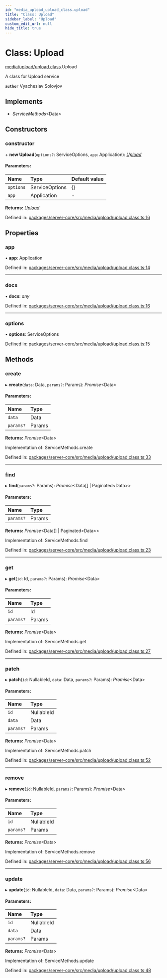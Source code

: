 ```yaml
---
id: "media_upload_upload_class.upload"
title: "Class: Upload"
sidebar_label: "Upload"
custom_edit_url: null
hide_title: true
---
```


# Class: Upload

[media/upload/upload.class](../modules/media_upload_upload_class.md).Upload

A class for Upload service

**`author`** Vyacheslav Solovjov

## Implements

* *ServiceMethods*<Data\>

## Constructors

### constructor

\+ **new Upload**(`options?`: ServiceOptions, `app`: Application): [*Upload*](media_upload_upload_class.upload.md)

#### Parameters:

Name | Type | Default value |
:------ | :------ | :------ |
`options` | ServiceOptions | {} |
`app` | Application | - |

**Returns:** [*Upload*](media_upload_upload_class.upload.md)

Defined in: [packages/server-core/src/media/upload/upload.class.ts:16](https://github.com/xr3ngine/xr3ngine/blob/a16a45d7e/packages/server-core/src/media/upload/upload.class.ts#L16)

## Properties

### app

• **app**: Application

Defined in: [packages/server-core/src/media/upload/upload.class.ts:14](https://github.com/xr3ngine/xr3ngine/blob/a16a45d7e/packages/server-core/src/media/upload/upload.class.ts#L14)

___

### docs

• **docs**: *any*

Defined in: [packages/server-core/src/media/upload/upload.class.ts:16](https://github.com/xr3ngine/xr3ngine/blob/a16a45d7e/packages/server-core/src/media/upload/upload.class.ts#L16)

___

### options

• **options**: ServiceOptions

Defined in: [packages/server-core/src/media/upload/upload.class.ts:15](https://github.com/xr3ngine/xr3ngine/blob/a16a45d7e/packages/server-core/src/media/upload/upload.class.ts#L15)

## Methods

### create

▸ **create**(`data`: Data, `params?`: Params): *Promise*<Data\>

#### Parameters:

Name | Type |
:------ | :------ |
`data` | Data |
`params?` | Params |

**Returns:** *Promise*<Data\>

Implementation of: ServiceMethods.create

Defined in: [packages/server-core/src/media/upload/upload.class.ts:33](https://github.com/xr3ngine/xr3ngine/blob/a16a45d7e/packages/server-core/src/media/upload/upload.class.ts#L33)

___

### find

▸ **find**(`params?`: Params): *Promise*<Data[] \| Paginated<Data\>\>

#### Parameters:

Name | Type |
:------ | :------ |
`params?` | Params |

**Returns:** *Promise*<Data[] \| Paginated<Data\>\>

Implementation of: ServiceMethods.find

Defined in: [packages/server-core/src/media/upload/upload.class.ts:23](https://github.com/xr3ngine/xr3ngine/blob/a16a45d7e/packages/server-core/src/media/upload/upload.class.ts#L23)

___

### get

▸ **get**(`id`: Id, `params?`: Params): *Promise*<Data\>

#### Parameters:

Name | Type |
:------ | :------ |
`id` | Id |
`params?` | Params |

**Returns:** *Promise*<Data\>

Implementation of: ServiceMethods.get

Defined in: [packages/server-core/src/media/upload/upload.class.ts:27](https://github.com/xr3ngine/xr3ngine/blob/a16a45d7e/packages/server-core/src/media/upload/upload.class.ts#L27)

___

### patch

▸ **patch**(`id`: NullableId, `data`: Data, `params?`: Params): *Promise*<Data\>

#### Parameters:

Name | Type |
:------ | :------ |
`id` | NullableId |
`data` | Data |
`params?` | Params |

**Returns:** *Promise*<Data\>

Implementation of: ServiceMethods.patch

Defined in: [packages/server-core/src/media/upload/upload.class.ts:52](https://github.com/xr3ngine/xr3ngine/blob/a16a45d7e/packages/server-core/src/media/upload/upload.class.ts#L52)

___

### remove

▸ **remove**(`id`: NullableId, `params?`: Params): *Promise*<Data\>

#### Parameters:

Name | Type |
:------ | :------ |
`id` | NullableId |
`params?` | Params |

**Returns:** *Promise*<Data\>

Implementation of: ServiceMethods.remove

Defined in: [packages/server-core/src/media/upload/upload.class.ts:56](https://github.com/xr3ngine/xr3ngine/blob/a16a45d7e/packages/server-core/src/media/upload/upload.class.ts#L56)

___

### update

▸ **update**(`id`: NullableId, `data`: Data, `params?`: Params): *Promise*<Data\>

#### Parameters:

Name | Type |
:------ | :------ |
`id` | NullableId |
`data` | Data |
`params?` | Params |

**Returns:** *Promise*<Data\>

Implementation of: ServiceMethods.update

Defined in: [packages/server-core/src/media/upload/upload.class.ts:48](https://github.com/xr3ngine/xr3ngine/blob/a16a45d7e/packages/server-core/src/media/upload/upload.class.ts#L48)

